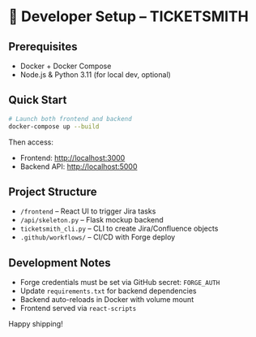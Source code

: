 # 🚀 Developer Setup – TICKETSMITH

## Prerequisites
- Docker + Docker Compose
- Node.js & Python 3.11 (for local dev, optional)

## Quick Start

```bash
# Launch both frontend and backend
docker-compose up --build
```

Then access:
- Frontend: [http://localhost:3000](http://localhost:3000)
- Backend API: [http://localhost:5000](http://localhost:5000)

## Project Structure

- `/frontend` – React UI to trigger Jira tasks
- `/api/skeleton.py` – Flask mockup backend
- `ticketsmith_cli.py` – CLI to create Jira/Confluence objects
- `.github/workflows/` – CI/CD with Forge deploy

## Development Notes

- Forge credentials must be set via GitHub secret: `FORGE_AUTH`
- Update `requirements.txt` for backend dependencies
- Backend auto-reloads in Docker with volume mount
- Frontend served via `react-scripts`

Happy shipping!
